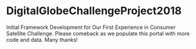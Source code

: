 # DigitalGlobeChallengeProject2018
Initial Framework Development for Our First Experience in Consumer Satellite Challenge. Please comeback as we populate this portal with more code and data. Many thanks!
